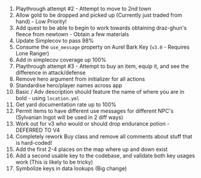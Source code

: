 1) Playthrough attempt #2 - Attempt to move to 2nd town
2) Allow gold to be dropped and picked up (Currently just traded from hand) - Low Priority!
3) Add quest to be able to begin to work towards obtaining draz-ghun's fleece from newtown - Obtain a few materials
4) Update Simplecov to pass 98%
5) Consume the `use_message` property on Aurel Bark Key (`v3.0` - Requires Lone Ranger)
6) Add in simplecov coverage up 100%
7) Playthrough attempt #3 - Attempt to buy an item, equip it, and see the difference in attack/defense
8) Remove hero argument from initializer for all actions
9) Standardise hero/player names across app
10) Basic / Adv description should feature the name of where you are in bold - using `location.yml`
11) Get yard documentation rate up to 100%
12) Permit items to have different use messages for different NPC's (Sylvanian Ingot will be used in 2 diff ways)
13) Work out for v3 who would or should drop endurance potion - DEFERRED TO V4
14) Completely rework Buy class and remove all comments about stuff that is hard-coded!
15) Add the first 2-4 places on the map where up and down exist
16) Add a second usable key to the codebase, and validate both key usages work (This is likely to be tricky)
17) Symbolize keys in data lookups (Big change)
